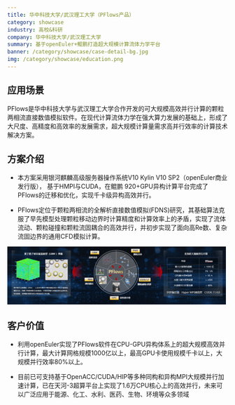 ```yaml
---
title: 华中科技大学/武汉理工大学（PFlows产品）
category: showcase
industry: 高校&科研
company: 华中科技大学/武汉理工大学
summary: 基于openEuler+鲲鹏打造超大规模计算流体力学平台
banner: /category/showcase/case-detail-bg.jpg
img: /category/showcase/education.png
---
```


## 应用场景

PFlows是华中科技大学与武汉理工大学合作开发的可大规模高效并行计算的颗粒两相流直接数值模拟软件。在现代计算流体力学在强大算力发展的基础上，形成了大尺度、高精度和高效率的发展需求，超大规模计算量需求高并行效率的计算技术解决方案。

## 方案介绍


- 本方案采用银河麒麟高级服务器操作系统V10 Kylin V10 SP2（openEuler商业发行版）， 基于HMPI与CUDA，在鲲鹏 920+GPU异构计算平台完成了PFlows的迁移和优化，实现千卡级异构高效并行。

- PFlows定位于颗粒两相流的全解析直接数值模拟(FDNS)研究，其基础算法克服了早先模型处理颗粒移动边界时计算精度和计算效率上的矛盾，实现了流体流动、颗粒碰撞和颗粒流固耦合的高效并行，并初步实现了面向高Re数、复杂流固边界的通用CFD模拟计算。




<img src="./media/image1.png" width="500" >




## 客户价值

-   利用openEuler实现了PFlows软件在CPU-GPU异构体系上的超大规模高效并行计算，最大计算网格规模1000亿以上，最高GPU卡使用规模千卡以上，大规模并行效率80%以上。


-   目前已可支持基于OpenACC/CUDA/HIP等多种同构和异构MPI大规模并行加速计算，已在天河-3超算平台上实现了1.6万CPU核心上的高效并行，未来可以广泛应用于能源、化工、水利、医药、生物、环境等众多领域